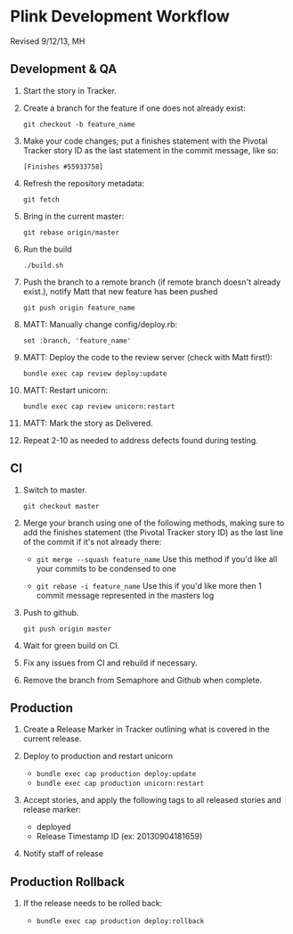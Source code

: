 Plink Development Workflow
==========================
Revised 9/12/13, MH

Development & QA
----------------

1. Start the story in Tracker.

2. Create a branch for the feature if one does not already exist:

    `git checkout -b feature_name`

3. Make your code changes; put a finishes statement with the Pivotal
Tracker story ID as the last statement in the commit message, like so:

    `[Finishes #55933758]`

4. Refresh the repository metadata:

    `git fetch`

5. Bring in the current master:

    `git rebase origin/master`

6. Run the build

    `./build.sh`

7. Push the branch to a remote branch (if remote branch doesn't already exist.), notify Matt that new feature has been pushed

    `git push origin feature_name`

8. MATT: Manually change config/deploy.rb:

    `set :branch, 'feature_name'`

9. MATT: Deploy the code to the review server (check with Matt first!):

    `bundle exec cap review deploy:update`

10. MATT: Restart unicorn:

    `bundle exec cap review unicorn:restart`

11. MATT: Mark the story as Delivered.

12. Repeat 2-10 as needed to address defects found during testing.



CI
---

1. Switch to master.

    `git checkout master`

2. Merge your branch using one of the following methods, making sure to
add the finishes statement (the Pivotal Tracker story ID) as the last line
of the commit if it's not already there:

    * `git merge --squash feature_name`
    Use this method if you'd like all your commits to be condensed to one

    * `git rebase -i feature_name`
    Use this if you'd like more then 1 commit message represented in the masters log

3. Push to github.

    `git push origin master`

4. Wait for green build on CI.

5. Fix any issues from CI and rebuild if necessary.

6. Remove the branch from Semaphore and Github when complete.




Production
----------

1. Create a Release Marker in Tracker outlining what is covered in the current release.

2. Deploy to production and restart unicorn

    * `bundle exec cap production deploy:update`
    * `bundle exec cap production unicorn:restart`

3. Accept stories, and apply the following tags to all released stories and release marker:
    * deployed
    * Release Timestamp ID (ex: 20130904181659)

4. Notify staff of release


Production Rollback
-------------------
1. If the release needs to be rolled back:

    * `bundle exec cap production deploy:rollback`
